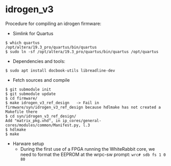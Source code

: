 idrogen_v3
==========


Procedure for compiling an idrogen firmware:

- Simlink for Quartus 
```$ export LM_LICENSE_FILE=  ...  
$ which quartus  
/opt/altera/19.3_pro/quartus/bin/quartus
$ sudo ln -sf /opt/altera/19.3_pro/quartus/bin/quartus /opt/quartus
```

- Dependencies and tools:
```
$ sudo apt install docbook-utils libreadline-dev
```


- Fetch sources and compile
```
$ git submodule init
$ git submodule update
$ cd firmware/
$ make idrogen_v3_ref_design   -> Fail in firmware/syn/idrogen_v3_ref_design because hdlmake has not created a Makefile there
$ cd syn/idrogen_v3_ref_design/
Add "matrix_pkg.vhd", in ip_cores/general-cores/modules/common/Manifest.py, l.3
$ hdlmake
$ make
```

- Harware setup
  - During the first use of a FPGA running the WhiteRabbit core, we need to format the EEPROM at the wrpc-sw prompt:
  ```wrc# sdb fs 1 0 80```


